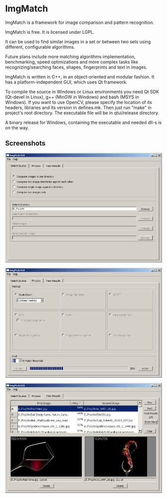 ImgMatch
========

ImgMatch is a framework for image comparison and pattern recognition.

ImgMatch is free. It is licensed under LGPL.

It can be used to find similar images in a set or between two sets using
different, configurable algorithms.

Future plans include more matching algorithms implementation, benchmarking,
speed optimizations and more complex tasks like recognizing/searching faces,
shapes, fingerprints and text in images.

ImgMatch is written in C++, in an object-oriented and modular fashion.
It has a platform-independent GUI, which uses Qt framework.

To compile the source in Windows or Linux environments you need Qt SDK
(Qt-devel in Linux), g++ (MinGW in Windows) and bash (MSYS in Windows).
If you want to use OpenCV, please specify the location of its headers,
libraries and its version in defines.mk. Then just run "make" in project's
root directory. The executable file will be in qtui/release directory.

A binary release for Windows, containing the executable and needed dll-s
is on the way.


Screenshots
-----------

![first tab](https://github.com/akirov/ImgMatch/raw/master/docs/screen_1.jpg)

![second tab](https://github.com/akirov/ImgMatch/raw/master/docs/screen_2.jpg)

![third tab](https://github.com/akirov/ImgMatch/raw/master/docs/screen_3.jpg)
